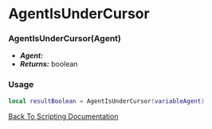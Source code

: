 # AgentIsUnderCursor

### AgentIsUnderCursor(Agent)
- ***Agent:*** 
- ***Returns:*** boolean

### Usage

```Lua
local resultBoolean = AgentIsUnderCursor(variableAgent)
```


[Back To Scripting Documentation](../README.md)
